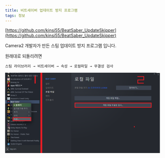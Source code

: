 ```yaml
---
title: 비트세이버 업데이트 방지 프로그램
tags: 정보
---
```


[https://github.com/kinsi55/BeatSaber_UpdateSkipper](https://github.com/kinsi55/BeatSaber_UpdateSkipper)

Camera2 개발자가 만든  스팀 업데이트 방지 프로그램 입니다.

원래대로 되돌리려면

`스팀 라이브러리 → 비트세이버 → 속성 → 로컬파일 → 무결성 검사`

![](/img/information/35.png)